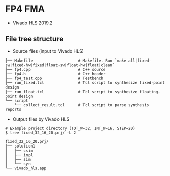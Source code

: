 # FP4 FMA
- Vivado HLS 2019.2

## File tree structure
- Source files (input to Vivado HLS)

```shell
├── Makefile                    # Makefile. Run `make all|fixed-sw|fixed-hw|fixed|float-sw|float-hw|float|clean`
├── fp4.cpp                     # C++ source
├── fp4.h                       # C++ header
├── fp4_test.cpp                # Testbench
├── run_fixed.tcl               # Tcl script to synthesize fixed-point design
├── run_float.tcl               # Tcl script to synthesize floating-point design
└── script
    └── collect_result.tcl      # Tcl script to parse synthesis reports
```

- Output files by Vivado HLS
```shell
# Example project directory (TOT_W=32, INT_W=16, STEP=20)
$ tree fixed_32_16_20.prj/ -L 2

fixed_32_16_20.prj/            
├── solution1
│   ├── csim
│   ├── impl
│   ├── sim
│   └── syn
└── vivado_hls.app
```
